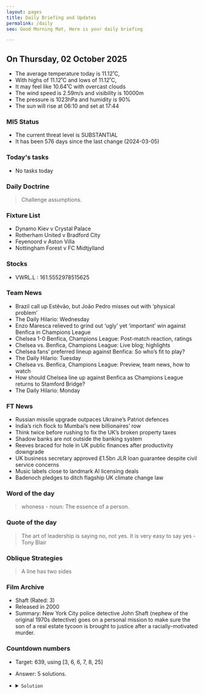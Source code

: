 ```yaml
---
layout: pages
title: Daily Briefing and Updates
permalink: /daily
seo: Good Morning Mat, Here is your daily briefing

---
```


<!-- weather_marker starts -->
## On Thursday, 02 October 2025

- The average temperature today is 11.12˚C,
- With highs of 11.12˚C and lows of 11.12˚C,
- It may feel like 10.64˚C with overcast clouds
- The wind speed is 2.59m/s and visibility is 10000m
- The pressure is 1023hPa and humidity is 90%
- The sun will rise at 06:10 and set at 17:44

<!-- weather_marker ends -->

### MI5 Status
<!-- threat_marker starts -->
- The current threat level is <span class="highlighter">SUBSTANTIAL</span>
- It has been 576 days since the last change (2024-03-05)

<!-- threat_marker ends -->

### Today's tasks
<!-- task_marker starts -->
- No tasks today
<!-- task_marker ends -->

### Daily Doctrine
<!-- doctrine_marker starts -->
> Challenge assumptions.
<!-- doctrine_marker ends -->

### Fixture List

<!-- fixture_marker starts -->
- Dynamo Kiev v Crystal Palace
- Rotherham United v Bradford City
- Feyenoord v Aston Villa
- Nottingham Forest v FC Midtjylland
<!-- fixture_marker ends -->

### Stocks

<!-- stocks_marker starts -->

- VWRL.L : 161.5552978515625 

<!-- stocks_marker ends -->

### Team News
<!-- news_marker starts -->

- Brazil call up Estêvão, but João Pedro misses out with ‘physical problem’
- The Daily Hilario: Wednesday
- Enzo Maresca relieved to grind out ‘ugly’ yet ‘important’ win against Benfica in Champions League
- Chelsea 1-0 Benfica, Champions League: Post-match reaction, ratings
- Chelsea vs. Benfica, Champions League: Live blog; highlights
- Chelsea fans’ preferred lineup against Benfica: So who’s fit to play?
- The Daily Hilario: Tuesday
- Chelsea vs. Benfica, Champions League: Preview, team news, how to watch
- How should Chelsea line up against Benfica as Champions League returns to Stamford Bridge?
- The Daily Hilario: Monday

<!-- news_marker ends -->

### FT News

<!-- ftnews_marker starts -->

- Russian missile upgrade outpaces Ukraine’s Patriot defences
- India’s rich flock to Mumbai’s new billionaires’ row
- Think twice before rushing to fix the UK’s broken property taxes
- Shadow banks are not outside the banking system
- Reeves braced for hole in UK public finances after productivity downgrade
- UK business secretary approved £1.5bn JLR loan guarantee despite civil service concerns
- Music labels close to landmark AI licensing deals
- Badenoch pledges to ditch flagship UK climate change law

<!-- ftnews_marker ends -->

### Word of the day

<!-- word_marker starts -->

 > whoness - noun: The essence of a person.

<!-- word_marker ends -->

### Quote of the day
<!-- quote_marker starts -->

> The art of leadership is saying no, not yes. It is very easy to say yes - Tony Blair

<!-- quote_marker ends -->

### Oblique Strategies
<!-- eno_marker starts -->
> A line has two sides

<!-- eno_marker ends -->

### Film Archive

<!-- film_marker starts -->
- Shaft (Rated: 3)
- Released in 2000
- Summary: New York City police detective John Shaft (nephew of the original 1970s detective) goes on a personal mission to make sure the son of a real estate tycoon is brought to justice after a racially-motivated murder.
<!-- film_marker ends -->

### Countdown numbers
<!-- game_marker starts -->

- Target: 639, using [3, 6, 6, 7, 8, 25]
- Answer: 5 solutions.

- <details><summary><code>Solution</code></summary>

  Solution: ( 25 x 8 + 7 + 6 ) x ( 6 - 3 )

   </details>

<!-- game_marker ends -->

